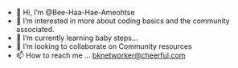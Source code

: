 - 👋 Hi, I’m @Bee-Haa-Hae-Ameohtse
- 👀 I’m interested in more about coding basics and the community associated.
- 🌱 I’m currently learning baby steps...
- 💞️ I’m looking to collaborate on Community resources
- 📫 How to reach me ... bknetworker@cheerful.com

<!---
Bee-Haa-hae-ameohtse/Bee-Haa-hae-ameohtse is a ✨ special ✨ repository because its `README.md` (this file) appears on your GitHub profile.
You can click the Preview link to take a look at your changes.
--->
